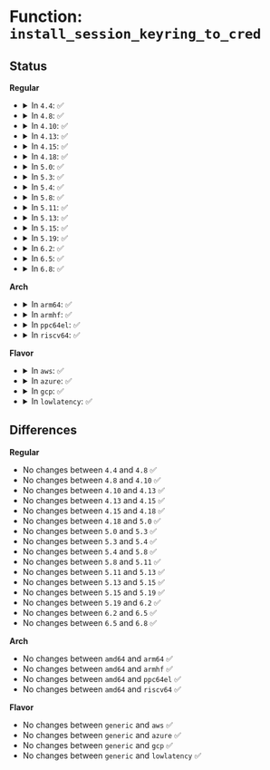 # Function: <code>install_session_keyring_to_cred</code>

## Status
<b>Regular</b>
<ul>
<li>
<details>
<summary>In <code>4.4</code>: ✅</summary>

```c
int install_session_keyring_to_cred(struct cred *cred, struct key *keyring);
```

**Collision:** Unique Global

**Inline:** No

**Transformation:** False

**Instances:**

```
In security/keys/process_keys.c (ffffffff81333ab0)
Location: security/keys/process_keys.c:219
Inline: False
Direct callers:
  - security/keys/process_keys.c:join_session_keyring
  - security/keys/process_keys.c:join_session_keyring
  - security/keys/process_keys.c:lookup_user_key
  - security/keys/request_key.c:umh_keys_init
```
**Symbols:**

```
ffffffff81333ab0-ffffffff81333b38: install_session_keyring_to_cred (STB_GLOBAL)
```
</details>
</li>
<li>
<details>
<summary>In <code>4.8</code>: ✅</summary>

```c
int install_session_keyring_to_cred(struct cred *cred, struct key *keyring);
```

**Collision:** Unique Global

**Inline:** No

**Transformation:** False

**Instances:**

```
In security/keys/process_keys.c (ffffffff81368980)
Location: security/keys/process_keys.c:223
Inline: False
Direct callers:
  - security/keys/process_keys.c:join_session_keyring
  - security/keys/process_keys.c:join_session_keyring
  - security/keys/process_keys.c:lookup_user_key
  - security/keys/request_key.c:umh_keys_init
```
**Symbols:**

```
ffffffff81368980-ffffffff81368a11: install_session_keyring_to_cred (STB_GLOBAL)
```
</details>
</li>
<li>
<details>
<summary>In <code>4.10</code>: ✅</summary>

```c
int install_session_keyring_to_cred(struct cred *cred, struct key *keyring);
```

**Collision:** Unique Global

**Inline:** No

**Transformation:** False

**Instances:**

```
In security/keys/process_keys.c (ffffffff8137f190)
Location: security/keys/process_keys.c:223
Inline: False
Direct callers:
  - security/keys/process_keys.c:join_session_keyring
  - security/keys/process_keys.c:join_session_keyring
  - security/keys/process_keys.c:lookup_user_key
  - security/keys/request_key.c:umh_keys_init
```
**Symbols:**

```
ffffffff8137f190-ffffffff8137f221: install_session_keyring_to_cred (STB_GLOBAL)
```
</details>
</li>
<li>
<details>
<summary>In <code>4.13</code>: ✅</summary>

```c
int install_session_keyring_to_cred(struct cred *cred, struct key *keyring);
```

**Collision:** Unique Global

**Inline:** No

**Transformation:** False

**Instances:**

```
In security/keys/process_keys.c (ffffffff813930d0)
Location: security/keys/process_keys.c:231
Inline: False
Direct callers:
  - security/keys/process_keys.c:join_session_keyring
  - security/keys/process_keys.c:join_session_keyring
  - security/keys/process_keys.c:lookup_user_key
  - security/keys/request_key.c:umh_keys_init
```
**Symbols:**

```
ffffffff813930d0-ffffffff81393150: install_session_keyring_to_cred (STB_GLOBAL)
```
</details>
</li>
<li>
<details>
<summary>In <code>4.15</code>: ✅</summary>

```c
int install_session_keyring_to_cred(struct cred *cred, struct key *keyring);
```

**Collision:** Unique Global

**Inline:** No

**Transformation:** False

**Instances:**

```
In security/keys/process_keys.c (ffffffff813b8740)
Location: security/keys/process_keys.c:233
Inline: False
Direct callers:
  - security/keys/process_keys.c:join_session_keyring
  - security/keys/process_keys.c:join_session_keyring
  - security/keys/process_keys.c:lookup_user_key
  - security/keys/request_key.c:umh_keys_init
```
**Symbols:**

```
ffffffff813b8740-ffffffff813b87c6: install_session_keyring_to_cred (STB_GLOBAL)
```
</details>
</li>
<li>
<details>
<summary>In <code>4.18</code>: ✅</summary>

```c
int install_session_keyring_to_cred(struct cred *cred, struct key *keyring);
```

**Collision:** Unique Global

**Inline:** No

**Transformation:** False

**Instances:**

```
In security/keys/process_keys.c (ffffffff813e94c0)
Location: security/keys/process_keys.c:233
Inline: False
Direct callers:
  - security/keys/process_keys.c:join_session_keyring
  - security/keys/process_keys.c:join_session_keyring
  - security/keys/process_keys.c:lookup_user_key
  - security/keys/request_key.c:umh_keys_init
```
**Symbols:**

```
ffffffff813e94c0-ffffffff813e954f: install_session_keyring_to_cred (STB_GLOBAL)
```
</details>
</li>
<li>
<details>
<summary>In <code>5.0</code>: ✅</summary>

```c
int install_session_keyring_to_cred(struct cred *cred, struct key *keyring);
```

**Collision:** Unique Global

**Inline:** No

**Transformation:** False

**Instances:**

```
In security/keys/process_keys.c (ffffffff81403ef0)
Location: security/keys/process_keys.c:233
Inline: False
Direct callers:
  - security/keys/process_keys.c:join_session_keyring
  - security/keys/process_keys.c:join_session_keyring
  - security/keys/process_keys.c:lookup_user_key
  - security/keys/request_key.c:umh_keys_init
```
**Symbols:**

```
ffffffff81403ef0-ffffffff81403f7f: install_session_keyring_to_cred (STB_GLOBAL)
```
</details>
</li>
<li>
<details>
<summary>In <code>5.3</code>: ✅</summary>

```c
int install_session_keyring_to_cred(struct cred *cred, struct key *keyring);
```

**Collision:** Unique Global

**Inline:** No

**Transformation:** False

**Instances:**

```
In security/keys/process_keys.c (ffffffff81430d80)
Location: security/keys/process_keys.c:317
Inline: False
Direct callers:
  - security/keys/process_keys.c:join_session_keyring
  - security/keys/process_keys.c:join_session_keyring
  - security/keys/process_keys.c:lookup_user_key
  - security/keys/request_key.c:umh_keys_init
```
**Symbols:**

```
ffffffff81430d80-ffffffff81430e0c: install_session_keyring_to_cred (STB_GLOBAL)
```
</details>
</li>
<li>
<details>
<summary>In <code>5.4</code>: ✅</summary>

```c
int install_session_keyring_to_cred(struct cred *cred, struct key *keyring);
```

**Collision:** Unique Global

**Inline:** No

**Transformation:** False

**Instances:**

```
In security/keys/process_keys.c (ffffffff8144aae0)
Location: security/keys/process_keys.c:317
Inline: False
Direct callers:
  - security/keys/process_keys.c:join_session_keyring
  - security/keys/process_keys.c:join_session_keyring
  - security/keys/process_keys.c:lookup_user_key
  - security/keys/request_key.c:umh_keys_init
```
**Symbols:**

```
ffffffff8144aae0-ffffffff8144ab6c: install_session_keyring_to_cred (STB_GLOBAL)
```
</details>
</li>
<li>
<details>
<summary>In <code>5.8</code>: ✅</summary>

```c
int install_session_keyring_to_cred(struct cred *cred, struct key *keyring);
```

**Collision:** Unique Global

**Inline:** No

**Transformation:** False

**Instances:**

```
In security/keys/process_keys.c (ffffffff8149c690)
Location: security/keys/process_keys.c:317
Inline: False
Direct callers:
  - security/keys/process_keys.c:join_session_keyring
  - security/keys/process_keys.c:join_session_keyring
  - security/keys/process_keys.c:lookup_user_key
  - security/keys/request_key.c:umh_keys_init
```
**Symbols:**

```
ffffffff8149c690-ffffffff8149c748: install_session_keyring_to_cred (STB_GLOBAL)
```
</details>
</li>
<li>
<details>
<summary>In <code>5.11</code>: ✅</summary>

```c
int install_session_keyring_to_cred(struct cred *cred, struct key *keyring);
```

**Collision:** Unique Global

**Inline:** No

**Transformation:** False

**Instances:**

```
In security/keys/process_keys.c (ffffffff814ba130)
Location: security/keys/process_keys.c:317
Inline: False
Direct callers:
  - security/keys/process_keys.c:join_session_keyring
  - security/keys/process_keys.c:join_session_keyring
  - security/keys/process_keys.c:lookup_user_key
  - security/keys/request_key.c:umh_keys_init
```
**Symbols:**

```
ffffffff814ba130-ffffffff814ba1e8: install_session_keyring_to_cred (STB_GLOBAL)
```
</details>
</li>
<li>
<details>
<summary>In <code>5.13</code>: ✅</summary>

```c
int install_session_keyring_to_cred(struct cred *cred, struct key *keyring);
```

**Collision:** Unique Global

**Inline:** No

**Transformation:** False

**Instances:**

```
In security/keys/process_keys.c (ffffffff814bffb0)
Location: security/keys/process_keys.c:317
Inline: False
Direct callers:
  - security/keys/process_keys.c:join_session_keyring
  - security/keys/process_keys.c:join_session_keyring
  - security/keys/process_keys.c:lookup_user_key
  - security/keys/request_key.c:umh_keys_init
```
**Symbols:**

```
ffffffff814bffb0-ffffffff814c0068: install_session_keyring_to_cred (STB_GLOBAL)
```
</details>
</li>
<li>
<details>
<summary>In <code>5.15</code>: ✅</summary>

```c
int install_session_keyring_to_cred(struct cred *cred, struct key *keyring);
```

**Collision:** Unique Global

**Inline:** No

**Transformation:** False

**Instances:**

```
In security/keys/process_keys.c (ffffffff815189d0)
Location: security/keys/process_keys.c:317
Inline: False
Direct callers:
  - security/keys/process_keys.c:join_session_keyring
  - security/keys/process_keys.c:join_session_keyring
  - security/keys/process_keys.c:lookup_user_key
  - security/keys/request_key.c:umh_keys_init
```
**Symbols:**

```
ffffffff815189d0-ffffffff81518a88: install_session_keyring_to_cred (STB_GLOBAL)
```
</details>
</li>
<li>
<details>
<summary>In <code>5.19</code>: ✅</summary>

```c
int install_session_keyring_to_cred(struct cred *cred, struct key *keyring);
```

**Collision:** Unique Global

**Inline:** No

**Transformation:** False

**Instances:**

```
In security/keys/process_keys.c (ffffffff815ab530)
Location: security/keys/process_keys.c:317
Inline: False
Direct callers:
  - security/keys/process_keys.c:join_session_keyring
  - security/keys/process_keys.c:join_session_keyring
  - security/keys/process_keys.c:lookup_user_key
  - security/keys/request_key.c:umh_keys_init
```
**Symbols:**

```
ffffffff815ab530-ffffffff815ab5fc: install_session_keyring_to_cred (STB_GLOBAL)
```
</details>
</li>
<li>
<details>
<summary>In <code>6.2</code>: ✅</summary>

```c
int install_session_keyring_to_cred(struct cred *cred, struct key *keyring);
```

**Collision:** Unique Global

**Inline:** No

**Transformation:** False

**Instances:**

```
In security/keys/process_keys.c (ffffffff81655950)
Location: security/keys/process_keys.c:317
Inline: False
Direct callers:
  - security/keys/process_keys.c:join_session_keyring
  - security/keys/process_keys.c:join_session_keyring
  - security/keys/process_keys.c:lookup_user_key
  - security/keys/request_key.c:umh_keys_init
```
**Symbols:**

```
ffffffff81655950-ffffffff81655a1c: install_session_keyring_to_cred (STB_GLOBAL)
```
</details>
</li>
<li>
<details>
<summary>In <code>6.5</code>: ✅</summary>

```c
int install_session_keyring_to_cred(struct cred *cred, struct key *keyring);
```

**Collision:** Unique Global

**Inline:** No

**Transformation:** False

**Instances:**

```
In security/keys/process_keys.c (ffffffff8168e180)
Location: security/keys/process_keys.c:317
Inline: False
Direct callers:
  - security/keys/process_keys.c:join_session_keyring
  - security/keys/process_keys.c:join_session_keyring
  - security/keys/process_keys.c:lookup_user_key
  - security/keys/request_key.c:umh_keys_init
```
**Symbols:**

```
ffffffff8168e180-ffffffff8168e24c: install_session_keyring_to_cred (STB_GLOBAL)
```
</details>
</li>
<li>
<details>
<summary>In <code>6.8</code>: ✅</summary>

```c
int install_session_keyring_to_cred(struct cred *cred, struct key *keyring);
```

**Collision:** Unique Global

**Inline:** No

**Transformation:** False

**Instances:**

```
In security/keys/process_keys.c (ffffffff816ca6d0)
Location: security/keys/process_keys.c:317
Inline: False
Direct callers:
  - security/keys/process_keys.c:join_session_keyring
  - security/keys/process_keys.c:join_session_keyring
  - security/keys/process_keys.c:lookup_user_key
  - security/keys/request_key.c:umh_keys_init
```
**Symbols:**

```
ffffffff816ca6d0-ffffffff816ca79c: install_session_keyring_to_cred (STB_GLOBAL)
```
</details>
</li>
</ul>
<b>Arch</b>
<ul>
<li>
<details>
<summary>In <code>arm64</code>: ✅</summary>

```c
int install_session_keyring_to_cred(struct cred *cred, struct key *keyring);
```

**Collision:** Unique Global

**Inline:** No

**Transformation:** False

**Instances:**

```
In security/keys/process_keys.c (ffff8000105347a8)
Location: security/keys/process_keys.c:317
Inline: False
Direct callers:
  - security/keys/process_keys.c:join_session_keyring
  - security/keys/process_keys.c:join_session_keyring
  - security/keys/process_keys.c:lookup_user_key
  - security/keys/request_key.c:umh_keys_init
```
**Symbols:**

```
ffff8000105347a8-ffff800010534834: install_session_keyring_to_cred (STB_GLOBAL)
```
</details>
</li>
<li>
<details>
<summary>In <code>armhf</code>: ✅</summary>

```c
int install_session_keyring_to_cred(struct cred *cred, struct key *keyring);
```

**Collision:** Unique Global

**Inline:** No

**Transformation:** False

**Instances:**

```
In security/keys/process_keys.c (c06ebe90)
Location: security/keys/process_keys.c:317
Inline: False
Direct callers:
  - security/keys/process_keys.c:join_session_keyring
  - security/keys/process_keys.c:join_session_keyring
  - security/keys/process_keys.c:lookup_user_key
  - security/keys/request_key.c:umh_keys_init
```
**Symbols:**

```
c06ebe90-c06ebf2c: install_session_keyring_to_cred (STB_GLOBAL)
```
</details>
</li>
<li>
<details>
<summary>In <code>ppc64el</code>: ✅</summary>

```c
int install_session_keyring_to_cred(struct cred *cred, struct key *keyring);
```

**Collision:** Unique Global

**Inline:** No

**Transformation:** False

**Instances:**

```
In security/keys/process_keys.c (c0000000006829a0)
Location: security/keys/process_keys.c:317
Inline: False
Direct callers:
  - security/keys/process_keys.c:join_session_keyring
  - security/keys/process_keys.c:join_session_keyring
  - security/keys/process_keys.c:lookup_user_key
  - security/keys/request_key.c:umh_keys_init
```
**Symbols:**

```
c0000000006829a0-c000000000682a7c: install_session_keyring_to_cred (STB_GLOBAL)
```
</details>
</li>
<li>
<details>
<summary>In <code>riscv64</code>: ✅</summary>

```c
int install_session_keyring_to_cred(struct cred *cred, struct key *keyring);
```

**Collision:** Unique Global

**Inline:** No

**Transformation:** False

**Instances:**

```
In security/keys/process_keys.c (ffffffe00039491e)
Location: security/keys/process_keys.c:317
Inline: False
Direct callers:
  - security/keys/process_keys.c:join_session_keyring
  - security/keys/process_keys.c:join_session_keyring
  - security/keys/process_keys.c:lookup_user_key
  - security/keys/request_key.c:umh_keys_init
```
**Symbols:**

```
ffffffe00039491e-ffffffe0003949a2: install_session_keyring_to_cred (STB_GLOBAL)
```
</details>
</li>
</ul>
<b>Flavor</b>
<ul>
<li>
<details>
<summary>In <code>aws</code>: ✅</summary>

```c
int install_session_keyring_to_cred(struct cred *cred, struct key *keyring);
```

**Collision:** Unique Global

**Inline:** No

**Transformation:** False

**Instances:**

```
In security/keys/process_keys.c (ffffffff814430c0)
Location: security/keys/process_keys.c:317
Inline: False
Direct callers:
  - security/keys/process_keys.c:join_session_keyring
  - security/keys/process_keys.c:join_session_keyring
  - security/keys/process_keys.c:lookup_user_key
  - security/keys/request_key.c:umh_keys_init
```
**Symbols:**

```
ffffffff814430c0-ffffffff8144314c: install_session_keyring_to_cred (STB_GLOBAL)
```
</details>
</li>
<li>
<details>
<summary>In <code>azure</code>: ✅</summary>

```c
int install_session_keyring_to_cred(struct cred *cred, struct key *keyring);
```

**Collision:** Unique Global

**Inline:** No

**Transformation:** False

**Instances:**

```
In security/keys/process_keys.c (ffffffff81433b10)
Location: security/keys/process_keys.c:317
Inline: False
Direct callers:
  - security/keys/process_keys.c:join_session_keyring
  - security/keys/process_keys.c:join_session_keyring
  - security/keys/process_keys.c:lookup_user_key
  - security/keys/request_key.c:umh_keys_init
```
**Symbols:**

```
ffffffff81433b10-ffffffff81433b9c: install_session_keyring_to_cred (STB_GLOBAL)
```
</details>
</li>
<li>
<details>
<summary>In <code>gcp</code>: ✅</summary>

```c
int install_session_keyring_to_cred(struct cred *cred, struct key *keyring);
```

**Collision:** Unique Global

**Inline:** No

**Transformation:** False

**Instances:**

```
In security/keys/process_keys.c (ffffffff8143f260)
Location: security/keys/process_keys.c:317
Inline: False
Direct callers:
  - security/keys/process_keys.c:join_session_keyring
  - security/keys/process_keys.c:join_session_keyring
  - security/keys/process_keys.c:lookup_user_key
  - security/keys/request_key.c:umh_keys_init
```
**Symbols:**

```
ffffffff8143f260-ffffffff8143f2ec: install_session_keyring_to_cred (STB_GLOBAL)
```
</details>
</li>
<li>
<details>
<summary>In <code>lowlatency</code>: ✅</summary>

```c
int install_session_keyring_to_cred(struct cred *cred, struct key *keyring);
```

**Collision:** Unique Global

**Inline:** No

**Transformation:** False

**Instances:**

```
In security/keys/process_keys.c (ffffffff81456410)
Location: security/keys/process_keys.c:317
Inline: False
Direct callers:
  - security/keys/process_keys.c:join_session_keyring
  - security/keys/process_keys.c:join_session_keyring
  - security/keys/process_keys.c:lookup_user_key
  - security/keys/request_key.c:umh_keys_init
```
**Symbols:**

```
ffffffff81456410-ffffffff8145648b: install_session_keyring_to_cred (STB_GLOBAL)
```
</details>
</li>
</ul>

## Differences
<b>Regular</b>
<ul>
<li>
No changes between <code>4.4</code> and <code>4.8</code> ✅
</li>
<li>
No changes between <code>4.8</code> and <code>4.10</code> ✅
</li>
<li>
No changes between <code>4.10</code> and <code>4.13</code> ✅
</li>
<li>
No changes between <code>4.13</code> and <code>4.15</code> ✅
</li>
<li>
No changes between <code>4.15</code> and <code>4.18</code> ✅
</li>
<li>
No changes between <code>4.18</code> and <code>5.0</code> ✅
</li>
<li>
No changes between <code>5.0</code> and <code>5.3</code> ✅
</li>
<li>
No changes between <code>5.3</code> and <code>5.4</code> ✅
</li>
<li>
No changes between <code>5.4</code> and <code>5.8</code> ✅
</li>
<li>
No changes between <code>5.8</code> and <code>5.11</code> ✅
</li>
<li>
No changes between <code>5.11</code> and <code>5.13</code> ✅
</li>
<li>
No changes between <code>5.13</code> and <code>5.15</code> ✅
</li>
<li>
No changes between <code>5.15</code> and <code>5.19</code> ✅
</li>
<li>
No changes between <code>5.19</code> and <code>6.2</code> ✅
</li>
<li>
No changes between <code>6.2</code> and <code>6.5</code> ✅
</li>
<li>
No changes between <code>6.5</code> and <code>6.8</code> ✅
</li>
</ul>
<b>Arch</b>
<ul>
<li>
No changes between <code>amd64</code> and <code>arm64</code> ✅
</li>
<li>
No changes between <code>amd64</code> and <code>armhf</code> ✅
</li>
<li>
No changes between <code>amd64</code> and <code>ppc64el</code> ✅
</li>
<li>
No changes between <code>amd64</code> and <code>riscv64</code> ✅
</li>
</ul>
<b>Flavor</b>
<ul>
<li>
No changes between <code>generic</code> and <code>aws</code> ✅
</li>
<li>
No changes between <code>generic</code> and <code>azure</code> ✅
</li>
<li>
No changes between <code>generic</code> and <code>gcp</code> ✅
</li>
<li>
No changes between <code>generic</code> and <code>lowlatency</code> ✅
</li>
</ul>
